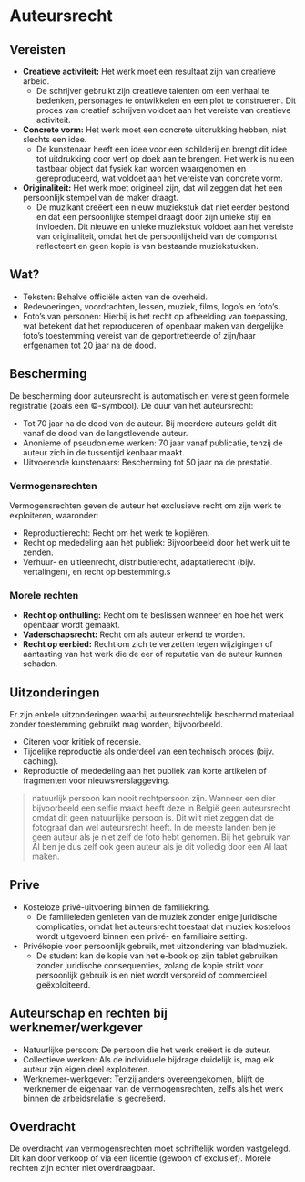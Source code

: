 # Auteursrecht

## Vereisten

- **Creatieve activiteit:** Het werk moet een resultaat zijn van creatieve arbeid.
  - De schrijver gebruikt zijn creatieve talenten om een verhaal te bedenken, personages te ontwikkelen en een plot te construeren. Dit proces van creatief schrijven voldoet aan het vereiste van creatieve activiteit.
- **Concrete vorm:** Het werk moet een concrete uitdrukking hebben, niet slechts een idee.
  - De kunstenaar heeft een idee voor een schilderij en brengt dit idee tot uitdrukking door verf op doek aan te brengen. Het werk is nu een tastbaar object dat fysiek kan worden waargenomen en gereproduceerd, wat voldoet aan het vereiste van concrete vorm.
- **Originaliteit:** Het werk moet origineel zijn, dat wil zeggen dat het een persoonlijk stempel van de maker draagt.
  - De muzikant creëert een nieuw muziekstuk dat niet eerder bestond en dat een persoonlijke stempel draagt door zijn unieke stijl en invloeden. Dit nieuwe en unieke muziekstuk voldoet aan het vereiste van originaliteit, omdat het de persoonlijkheid van de componist reflecteert en geen kopie is van bestaande muziekstukken.

## Wat?

- Teksten: Behalve officiële akten van de overheid.
- Redevoeringen, voordrachten, lessen, muziek, films, logo’s en foto’s.
- Foto’s van personen: Hierbij is het recht op afbeelding van toepassing, wat betekent dat het reproduceren of openbaar maken van dergelijke foto’s toestemming vereist van de geportretteerde of zijn/haar erfgenamen tot 20 jaar na de dood.

## Bescherming

De bescherming door auteursrecht is automatisch en vereist geen formele registratie (zoals een ©-symbool). De duur van het auteursrecht:

- Tot 70 jaar na de dood van de auteur. Bij meerdere auteurs geldt dit vanaf de dood van de langstlevende auteur.
- Anonieme of pseudonieme werken: 70 jaar vanaf publicatie, tenzij de auteur zich in de tussentijd kenbaar maakt.
- Uitvoerende kunstenaars: Bescherming tot 50 jaar na de prestatie.

### Vermogensrechten

Vermogensrechten geven de auteur het exclusieve recht om zijn werk te exploiteren, waaronder:

- Reproductierecht: Recht om het werk te kopiëren.
- Recht op mededeling aan het publiek: Bijvoorbeeld door het werk uit te zenden.
- Verhuur- en uitleenrecht, distributierecht, adaptatierecht (bijv. vertalingen), en recht op bestemming.s

### Morele rechten

- **Recht op onthulling:** Recht om te beslissen wanneer en hoe het werk openbaar wordt gemaakt.
- **Vaderschapsrecht:** Recht om als auteur erkend te worden.
- **Recht op eerbied:** Recht om zich te verzetten tegen wijzigingen of aantasting van het werk die de eer of reputatie van de auteur kunnen schaden.

## Uitzonderingen

Er zijn enkele uitzonderingen waarbij auteursrechtelijk beschermd materiaal zonder toestemming gebruikt mag worden, bijvoorbeeld.

- Citeren voor kritiek of recensie.
- Tijdelijke reproductie als onderdeel van een technisch proces (bijv. caching).
- Reproductie of mededeling aan het publiek van korte artikelen of fragmenten voor nieuwsverslaggeving.

> natuurlijk persoon kan nooit rechtpersoon zijn. Wanneer een dier bijvoorbeeld
> een selfie maakt heeft deze in België geen auteursrecht omdat dit geen
> natuurlijke persoon is. Dit wilt niet zeggen dat de fotograaf dan wel
> auteursrecht heeft. In de meeste landen ben je geen auteur als je niet zelf de
> foto hebt genomen. Bij het gebruik van AI ben je dus zelf ook geen auteur als
> je dit volledig door een AI laat maken.

## Prive

- Kosteloze privé-uitvoering binnen de familiekring.
  - De familieleden genieten van de muziek zonder enige juridische complicaties, omdat het auteursrecht toestaat dat muziek kosteloos wordt uitgevoerd binnen een privé- en familiaire setting.
- Privékopie voor persoonlijk gebruik, met uitzondering van bladmuziek.
  - De student kan de kopie van het e-book op zijn tablet gebruiken zonder juridische consequenties, zolang de kopie strikt voor persoonlijk gebruik is en niet wordt verspreid of commercieel geëxploiteerd.

## Auteurschap en rechten bij werknemer/werkgever

- Natuurlijke persoon: De persoon die het werk creëert is de auteur.
- Collectieve werken: Als de individuele bijdrage duidelijk is, mag elk auteur zijn eigen deel exploiteren.
- Werknemer-werkgever: Tenzij anders overeengekomen, blijft de werknemer de eigenaar van de vermogensrechten, zelfs als het werk binnen de arbeidsrelatie is gecreëerd.

## Overdracht

De overdracht van vermogensrechten moet schriftelijk worden vastgelegd. Dit kan door verkoop of via een licentie (gewoon of exclusief). Morele rechten zijn echter niet overdraagbaar.
